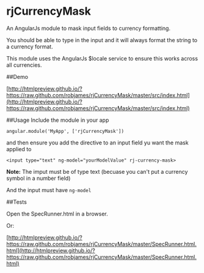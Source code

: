 rjCurrencyMask
==========

An AngularJs module to mask input fields to currency formatting.

You should be able to type in the input and it will always format the string to a currency format.

This module uses the AngularJs $locale service to ensure this works across all currencies.

##Demo

[http://htmlpreview.github.io/?https://raw.github.com/robjames/rjCurrencyMask/master/src/index.html](http://htmlpreview.github.io/?https://raw.github.com/robjames/rjCurrencyMask/master/src/index.html)

##Usage
Include the module in your app

`angular.module('MyApp', ['rjCurrencyMask'])`

and then ensure you add the directive to an input field yu want the mask applied to 

`<input type="text" ng-model="yourModelValue" rj-currency-mask>`

**Note:** The imput must be of type text (becuase you can't put a currency symbol in a number field)

And the input must have `ng-model`

##Tests

Open the SpecRunner.html in a browser.

Or:

[http://htmlpreview.github.io/?https://raw.github.com/robjames/rjCurrencyMask/master/SpecRunner.html.html](http://htmlpreview.github.io/?https://raw.github.com/robjames/rjCurrencyMask/master/SpecRunner.html.html)